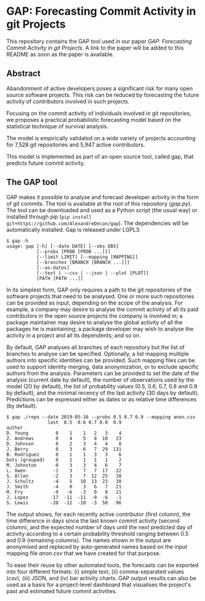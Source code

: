 # GAP: Forecasting Commit Activity in git Projects

This repository contains the GAP tool used in our paper *GAP: Forecasting Commit Activity in git Projects*. A link to the paper will be added to this README as soon as the paper is available.


## Abstract

Abandonment of active developers poses a significant risk for many open source software projects. This risk can be reduced by forecasting the future activity of contributors involved in such projects.

Focusing on the commit activity of individuals involved in git repositories, we proposes a practical probabilistic forecasting model based on the statistical technique of survival analysis.

The model is empirically validated on a wide variety of projects accounting for 7,528 git repositories and 5,947 active contributors.

This model is implemented as part of an open source tool, called gap, that predicts future commit activity.


## The GAP tool

GAP makes it possible to analyse and forecast developer activity in the form of git commits.
The tool is available at the root of this repository (*gap.py*). The tool can be downloaded and used as a Python script (the usual way) or installed through pip (`pip install git+https://github.com/AlexandreDecan/gap`). The dependencies will be automatically installed.
Gap is released under LGPL3.

```
$ gap -h
usage: gap [-h] [--date DATE] [--obs OBS]
           [--probs [PROB [PROB ...]]]
           [--limit LIMIT] [--mapping [MAPPING]]
           [--branches [BRANCH [BRANCH ...]]]
           [--as-dates]
           [--text | --csv | --json | --plot [PLOT]]
           [PATH [PATH ...]]
```

In its simplest form, GAP only requires a path to the git repositories of the software projects that need to be analysed. One or more such repositories can be provided as input, depending on the scope of the analysis. For example, a company may desire to analyse the commit activity of all its paid contributors in the open source projects the company is involved in; a package maintainer may desire to analyse the global activity of all the packages he is maintaining; a package developer may wish to analyse the activity in a project and all its dependents; and so on.

By default, GAP analyses all branches of each repository but the list of branches to analyse can be specified.
Optionally, a list mapping multiple authors into specific identities can be provided. Such mapping files can be used to support identity merging, data anonymization, or to exclude specific authors from the analysis.
Parameters can be provided to set the date of the analysis (current date by default), the number of observations used by the model (20 by default), the list of probability values (0.5, 0.6, 0.7, 0.8 and 0.9 by default), and the minimal recency of the last activity (30 days by default).
Predictions can be expressed either as dates or as relative time differences (by default).


```
$ gap ./repo --date 2019-05-16 --probs 0.5 0.7 0.9 --mapping anon.csv
               last  0.5  0.6 0.7 0.8  0.9
author
D. Young          0    1    1   2   3    4
Z. Andrews        0    4    5   8  10   23
D. Johnson        0    2    3   4   4    8
J. Berry          0    3    6   7  29  131
B. Rodriguez      0    1    1   3   3    6
bots (grouped)    0    1    1   1   1    2
M. Johnston       0    3    3   4   6    7
L. Owen          -1    3    7   7  17   22
S. Allen         -2    3    7  12  25   38
J. Schultz       -4    5   10  13  23   38
J. Smith         -4    0    3   6   7   21
M. Fry           -9   -6   -3   0   8   21
J. Lopez        -17  -11  -11  -9  -6   -1
S. Lewis        -20  -12  -10  -3  50   96
```

The output shows, for each recently active contributor (first column), the time difference in days since the last known commit activity (second column), and the expected number of days until the next predicted day of activity according to a certain probability threshold ranging between $0.5$ and $0.9$ (remaining columns).
The names shown in the output are anonymised and replaced by auto-generated names based on the input mapping file *anon.csv* that we have created for that purpose.

To ease their reuse by other automated tools, the forecasts can be exported into four different formats: (i) simple text, (ii) comma-separated values (csv), (iii) JSON, and (iv) bar activity charts.
GAP output results can also be used as a basis for a project-level dashboard that visualises the project's past and estimated future commit activities.

